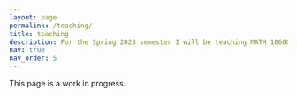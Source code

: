 ```yaml
---
layout: page
permalink: /teaching/
title: teaching
description: For the Spring 2023 semester I will be teaching MATH 1060Q.
nav: true
nav_order: 5
---
```


This page is a work in progress.

[//]:<For now, this page is assumed to be a static description of your courses. You can convert it to a collection similar to `_projects/` so that you can have a dedicated page for each course.>

[//]: <Organize your courses by years, topics, or universities, however you like!>

